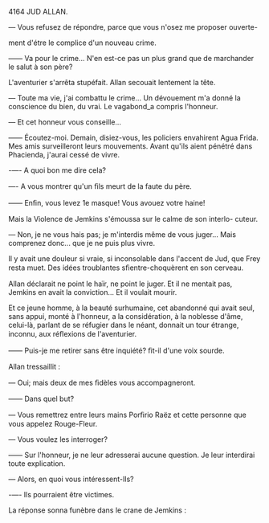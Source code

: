 4164 JUD ALLAN.

— Vous refusez de répondre, parce que vous n'osez me proposer ouverte-

ment d'étre le complice d'un nouveau crime.

—— Va pour le crime... N'en est-ce pas un plus grand que de marchander
le salut à son père?

L'aventurier s'arrêta stupéfait. Allan secouait lentement la tête.

— Toute ma vie, j'ai combattu le crime... Un dévouement m'a donné la
conscience du bien, du vrai. Le vagabond_a compris l'honneur.

— Et cet honneur vous conseille...

—— Écoutez-moi. Demain, disiez-vous, les policiers envahirent Agua Frida.
Mes amis surveilleront leurs mouvements. Avant qu'ils aient pénétré dans
Phacienda, j'aurai cessé de vivre.

-—- A quoi bon me dire cela?

—- A vous montrer qu'un ﬁls meurt de la faute du père.

—— Enﬁn, vous levez 1e masque! Vous avouez votre haine!

Mais la Violence de Jemkins s'émoussa sur le calme de son interlo-
cuteur.

— Non, je ne vous hais pas; je m'interdis même de vous juger... Mais
comprenez donc... que je ne puis plus vivre.

Il y avait une douleur si vraie, si inconsolable dans l'accent de Jud, que
Frey resta muet. Des idées troublantes sﬁentre-choquèrent en son cerveau.

Allan déclarait ne point le haïr, ne point le juger. Et il ne mentait pas,
Jemkins en avait la conviction... Et il voulait mourir.

Et ce jeune homme, à la beauté surhumaine, cet abandonné qui avait seul,
sans appui, monté à l'honneur, a la considération, à la noblesse d'âme,
celui-là, parlant de se réfugier dans le néant, donnait un tour étrange,
inconnu, aux réﬂexions de l'aventurier.

—— Puis-je me retirer sans être inquiété? ﬁt-il d'une voix sourde.

Allan tressaillit :

— Oui; mais deux de mes ﬁdèles vous accompagneront.

—— Dans quel but?

— Vous remettrez entre leurs mains Porﬁrio Raëz et cette personne que
vous appelez Rouge-Fleur.

— Vous voulez les interroger?

—— Sur l'honneur, je ne leur adresserai aucune question. Je leur interdirai
toute explication.

— Alors, en quoi vous intéressent-Ils?

-—- Ils pourraient être victimes.

La réponse sonna funèbre dans le crane de Jemkins :

